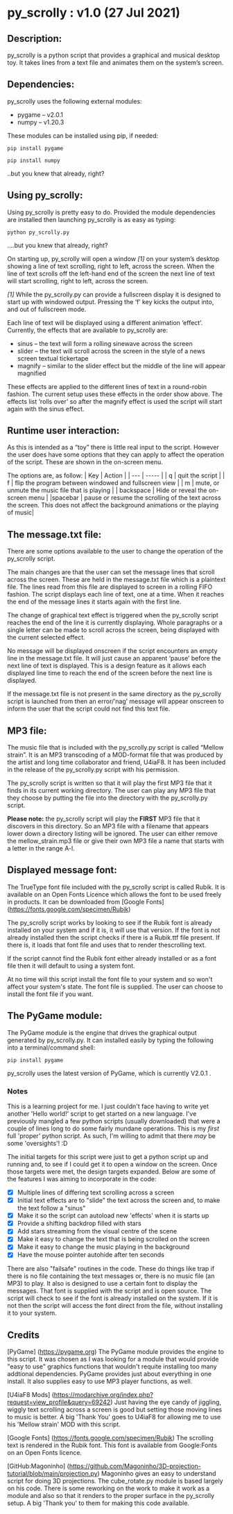 # py_scrolly : v1.0 (27 Jul 2021)

## Description:

py_scrolly is a python script that provides a graphical and musical desktop toy. It takes lines from a text file and animates them on the system’s screen.

## Dependencies:

py_scrolly uses the following external modules:
- pygame – v2.0.1
- numpy – v1.20.3

These modules can be installed using pip, if needed:

`pip install pygame`

`pip install numpy`

..but you knew that already, right?

## Using py_scrolly:

Using py_scrolly is pretty easy to do. Provided the module dependencies are installed then launching py_scrolly is as easy as typing:

`python py_scrolly.py`

….but you knew that already, right?

On starting up, py_scrolly will open a window *[1]* on your system’s desktop showing a line of text scrolling, right to left, across the screen. When the line of text scrolls off the left-hand end of the screen the next line of text will start scrolling, right to left, across the screen.

*[1]* While the py_scrolly.py can provide a fullscreen display it is designed to start up with windowed output. Pressing the ‘f’ key kicks the output into, and out of fullscreen mode.

Each line of text will be displayed using a different animation ‘effect’. Currently, the effects that are available to py_scrolly are:

- sinus – the text will form a rolling sinewave across the screen
- slider – the text will scroll across the screen in the style of a news screen textual tickertape
- magnify – similar to the slider effect but the middle of the line will appear magnified

These effects are applied to the different lines of text in a round-robin fashion. The current setup uses these effects in the order show above. The effects list ‘rolls over’ so after the magnify effect is used the script will start again with the sinus effect.

## Runtime user interaction:

As this is intended as a “toy” there is little real input to the script. However the user does have some options that they can apply to affect the operation of the script. These are shown in the on-screen menu.

The options are, as follow:
| Key | Action |
| --- | ----- |
| q | quit the script |
| f | flip the program between windowed and fullscreen view |
| m | mute, or unmute the music file that is playing |
| backspace | Hide or reveal the on-screen menu |
|spacebar | pause or resume the scrolling of the text across the screen. This does not affect the background animations or the playing of music|

## The message.txt file:

There are some options available to the user to change the operation of the py_scrolly script.

The main changes are that the user can set the message lines that scroll across the screen. These are held in the message.txt file which is a plaintext file. The lines read from this file are displayed to screen in a rolling FIFO fashion. The script displays each line of text, one at a time. When it reaches the end of the message lines it starts again with the first line.

The change of graphical text effect is triggered when the py_scrolly script reaches the end of the line it is currently displaying. Whole paragraphs or a single letter can be made to scroll across the screen, being displayed with the current selected effect.

No message will be displayed onscreen if the script encounters an empty line in the message.txt file. It will just cause an apparent ‘pause’ before the next line of text is displayed. This is a design feature as it allows each displayed line time to reach the end of the screen before the next line is displayed.

If the message.txt file is not present in the same directory as the py_scrolly script is launched from then an error/’nag’ message will appear onscreen to inform the user that the script could not find this text file.

## MP3 file:

The music file that is included with the py_scrolly.py script is called “Mellow strain”. It is an MP3  transcoding of a MOD-format file that was produced by the artist and long time collaborator and friend, U4iaF8. It has been included in the release of the py_scrolly.py script with his permission.

The py_scrolly script is written so that it will play the first MP3 file that it finds in its current working directory. The user can play any MP3 file that they choose by putting the file into the directory with the py_scrolly.py script.

**Please note:** the py_scrolly script will play the **FIRST** MP3 file that it discovers in this directory. So an MP3 file with a filename that appears lower down a directory listing will be ignored. The user can either remove the mellow_strain.mp3 file or give their own MP3 file a name that starts with a letter in the range A-l.

## Displayed message font:

The TrueType font file included with the py_scrolly script is called Rubik. It is available on an Open Fonts Licence which allows the font to be used freely in products. It can be downloaded from [Google Fonts] (https://fonts.google.com/specimen/Rubik)

The py_scrolly script works by looking to see if the Rubik font is already installed on your system and if it is, it will use that version. If the font is not already installed then the script checks if there is a Rubik.ttf file present. If there is, it loads that font file and uses that to render thescrolling text.

If the script cannot find the Rubik font either already installed or as a font file then it will default to using a system font.

At no time will this script install the font file to your system and so won't affect your system's state. The font file is supplied. The user can choose to install the font file if you want.

## The PyGame module:

The PyGame module is the engine that drives the graphical output generated by py_scrolly.py. It can installed easily by typing the following into a terminal/command shell:

`pip install pygame`

py_scrolly uses the latest version of PyGame, which is currently V2.0.1 . 

### Notes
This is a learning project for me. I just couldn't face having to write yet another 'Hello world!' script to get started on a new language. I've previously mangled a few python scripts (usually downloaded) that were a couple of lines long to do some fairly mundane operations. This is my *first* full 'proper' python script. As such, I'm willing to admit that there *may* be some 'oversights'! :D

The initial targets for this script were just to get a python script up and running and, to see if I could get it to open a window on the screen. Once those targets were met, the design targets expanded. Below are some of the features I was aiming to incorporate in the code:

- [x] Multiple lines of differing text scrolling across a screen
- [x] Initial text effects are to "slide" the text across the screen and, to make the text follow a "sinus"
- [x] Make it so the script can autoload new 'effects' when it is starts up
- [x] Provide a shifting backdrop filled with stars
- [x] Add stars streaming from the visual centre of the scene
- [x] Make it easy to change the text that is being scrolled on the screen
- [x] Make it easy to change the music playing in the background
- [x] Have the mouse pointer autohide after ten seconds

There are also "failsafe" routines in the code. These do things like trap if there is no file containing the text messages or, there is no music file (an MP3) to play. It also is designed to use a certain font to display the messages. That font is supplied with the script and is open source. The script will check to see if the font is  already installed on the system. If it is not then the script will access the font direct from the file, without installing it to your system.

## Credits
[PyGame] (https://pygame.org)
The PyGame module provides the engine to this script. It was chosen as I was looking for a module that would provide "easy to use" graphics functions that wouldn't requite installing too many addtional dependencies. PyGame provides just about everything in one install. It also supplies easy to use MP3 player functions, as well.

[U4iaF8 Mods] (https://modarchive.org/index.php?request=view_profile&query=69242)
Just having the eye candy of jiggling, wiggly text scrolling across a screen is good but setting those moving lines to music is better. A big 'Thank You' goes to U4iaF8 for allowing me to use his 'Mellow strain' MOD with this script.

[Google Fonts] (https://fonts.google.com/specimen/Rubik)
The scrolling text is rendered in the Rubik font. This font is available from Google:Fonts on an Open Fonts licence.

[GitHub:Magoninho] (https://github.com/Magoninho/3D-projection-tutorial/blob/main/projection.py)
Magoninho gives an easy to understand script for doing 3D projections. The cube_rotate.py module is based largely on his code. There is some reworking on the work to make it work as a module and also so that it renders to the proper surface in the py_scrolly setup. A big 'Thank you' to them for making this code available.

